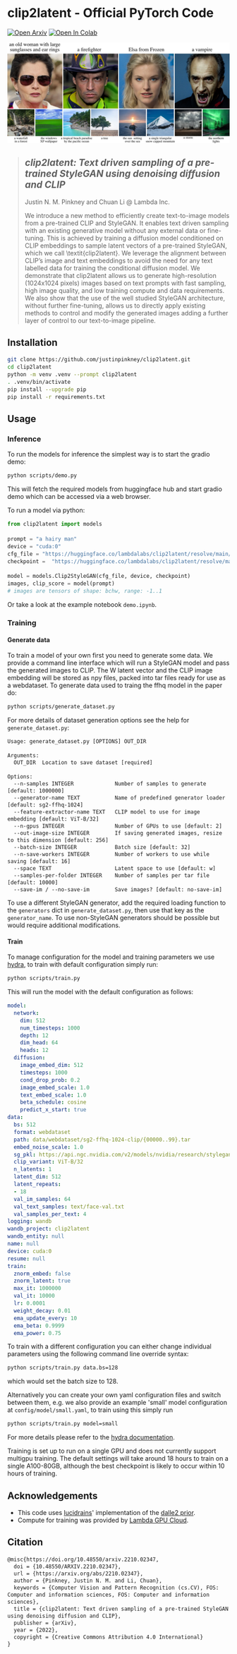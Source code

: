 # clip2latent - Official PyTorch Code

[![Open Arxiv](https://img.shields.io/badge/arXiv-2210.02347-b31b1b.svg)](https://arxiv.org/abs/2210.02347)
[![Open In Colab](https://colab.research.google.com/assets/colab-badge.svg)](https://colab.research.google.com/github/justinpinkney/clip2latent/blob/main/demo.ipynb)

![](images/headline-large.jpeg)

> ## _clip2latent: Text driven sampling of a pre-trained StyleGAN using denoising diffusion and CLIP_
>
> Justin N. M. Pinkney and Chuan Li
> @ Lambda Inc.
>
> We introduce a new method to efficiently create text-to-image models from a pre-trained CLIP and StyleGAN. It enables text driven sampling with an existing generative model without any external data or fine-tuning. This is achieved by training a diffusion model conditioned on CLIP embeddings to sample latent vectors of a pre-trained StyleGAN, which we call \textit{clip2latent}. We leverage the alignment between CLIP’s image and text embeddings to avoid the need for any text labelled data for training the conditional diffusion model. We demonstrate that clip2latent allows us to generate high-resolution (1024x1024 pixels) images based on text prompts with fast sampling, high image quality, and low training compute and data requirements. We also show that the use of the well studied StyleGAN architecture, without further fine-tuning, allows us to directly apply existing methods to control and modify the generated images adding a further layer of control to our text-to-image pipeline.


## Installation

```bash
git clone https://github.com/justinpinkney/clip2latent.git
cd clip2latent
python -m venv .venv --prompt clip2latent
. .venv/bin/activate
pip install --upgrade pip
pip install -r requirements.txt
```

## Usage

### Inference

To run the models for inference the simplest way is to start the gradio demo:

```bash
python scripts/demo.py
```

This will fetch the required models from huggingface hub and start gradio demo which can be accessed via a web browser.

To run a model via python:

```python
from clip2latent import models

prompt = "a hairy man"
device = "cuda:0"
cfg_file = "https://huggingface.co/lambdalabs/clip2latent/resolve/main/ffhq-sg2-510.yaml"
checkpoint =  "https://huggingface.co/lambdalabs/clip2latent/resolve/main/ffhq-sg2-510.ckpt"

model = models.Clip2StyleGAN(cfg_file, device, checkpoint)
images, clip_score = model(prompt)
# images are tensors of shape: bchw, range: -1..1
```

Or take a look at the example notebook `demo.ipynb`.

### Training

#### Generate data

To train a model of your own first you need to generate some data. We provide a command line interface which will run a StyleGAN model and pass the generated images to CLIP. The W latent vector and the CLIP image embedding will be stored as npy files, packed into tar files ready for use as a webdataset. To generate data used to traing the ffhq model in the paper do:

```bash
python scripts/generate_dataset.py
```

For more details of dataset generation options see the help for `generate_dataset.py`:

```
Usage: generate_dataset.py [OPTIONS] OUT_DIR

Arguments:
  OUT_DIR  Location to save dataset [required]

Options:
  --n-samples INTEGER             Number of samples to generate [default: 1000000]
  --generator-name TEXT           Name of predefined generator loader [default: sg2-ffhq-1024]
  --feature-extractor-name TEXT   CLIP model to use for image embedding [default: ViT-B/32]
  --n-gpus INTEGER                Number of GPUs to use [default: 2]
  --out-image-size INTEGER        If saving generated images, resize to this dimension [default: 256]
  --batch-size INTEGER            Batch size [default: 32]
  --n-save-workers INTEGER        Number of workers to use while saving [default: 16]
  --space TEXT                    Latent space to use [default: w]
  --samples-per-folder INTEGER    Number of samples per tar file [default: 10000]
  --save-im / --no-save-im        Save images? [default: no-save-im]
```

To use a different StyleGAN generator, add the required loading function to the `generators` dict in `generate_dataset.py`, then use that key as the `generator_name`. To use non-StyleGAN generators should be possible but would require additional modifications.

#### Train

To manage configuration for the model and training parameters we use [hydra](https://hydra.cc/), to train with default configuration simply run:

```bash
python scripts/train.py
```

This will run the model with the default configuration as follows:

```yaml
model:
  network:
    dim: 512
    num_timesteps: 1000
    depth: 12
    dim_head: 64
    heads: 12
  diffusion:
    image_embed_dim: 512
    timesteps: 1000
    cond_drop_prob: 0.2
    image_embed_scale: 1.0
    text_embed_scale: 1.0
    beta_schedule: cosine
    predict_x_start: true
data:
  bs: 512
  format: webdataset
  path: data/webdataset/sg2-ffhq-1024-clip/{00000..99}.tar
  embed_noise_scale: 1.0
  sg_pkl: https://api.ngc.nvidia.com/v2/models/nvidia/research/stylegan2/versions/1/files/stylegan2-ffhq-1024x1024.pkl
  clip_variant: ViT-B/32
  n_latents: 1
  latent_dim: 512
  latent_repeats:
  - 18
  val_im_samples: 64
  val_text_samples: text/face-val.txt
  val_samples_per_text: 4
logging: wandb
wandb_project: clip2latent
wandb_entity: null
name: null
device: cuda:0
resume: null
train:
  znorm_embed: false
  znorm_latent: true
  max_it: 1000000
  val_it: 10000
  lr: 0.0001
  weight_decay: 0.01
  ema_update_every: 10
  ema_beta: 0.9999
  ema_power: 0.75
```

To train with a different configuration you can either change individual parameters using the following command line override syntax:

```bash
python scripts/train.py data.bs=128
```

which would set the batch size to 128.

Alternatively you can create your own yaml configuration files and switch between them, e.g. we also provide an example 'small' model configuration at `config/model/small.yaml`, to train using this simply run

```bash
python scripts/train.py model=small
```

For more details please refer to the [hydra documentation](https://hydra.cc/docs/intro/).

Training is set up to run on a single GPU and does not currently support multigpu training. The default settings will take around 18 hours to train on a single A100-80GB, although the best checkpoint is likely to occur within 10 hours of training.

## Acknowledgements

- This code uses [lucidrains](https://github.com/lucidrains)' implementation of the [dalle2 prior](https://github.com/lucidrains/DALLE2-pytorch).
- Compute for training was provided by [Lambda GPU Cloud](https://lambdalabs.com/service/gpu-cloud).

## Citation

```
@misc{https://doi.org/10.48550/arxiv.2210.02347,
  doi = {10.48550/ARXIV.2210.02347},
  url = {https://arxiv.org/abs/2210.02347},
  author = {Pinkney, Justin N. M. and Li, Chuan},
  keywords = {Computer Vision and Pattern Recognition (cs.CV), FOS: Computer and information sciences, FOS: Computer and information sciences},
  title = {clip2latent: Text driven sampling of a pre-trained StyleGAN using denoising diffusion and CLIP},
  publisher = {arXiv},
  year = {2022},
  copyright = {Creative Commons Attribution 4.0 International}
}
```
